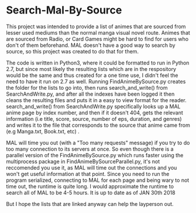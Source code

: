 # Search-Mal-By-Source

This project was intended to provide a list of animes that are sourced from lesser used mediums than the normal manga visual novel route. Animes that are sourced from Radio, or Card Games might be hard to find for users who don't of them beforehand. MAL doesn't have a good way to search by source, so this project was created to do that for them. 

The code is written in Python3, where it could be formatted to run in Python 2.7, but since most likely the resulting lists which are in the respository would be the same and thus created for a one time use, I didn't feel the need to have it run on 2.7 as well. Running FindAnimeBySource.py creates the folder for the lists to go into, then runs search_and_write() from SearchAndWrite.py, and after all the indexes have been logged it then cleans the resulting files and puts it in a easy to view format for the reader. search_and_write() from SearchAndWrite.py specifically looks up a MAL anime page by index number, and then if it doesn't 404, gets the relevant information (i.e title, score, source, number of eps, duration, and genres) and writes it to the file that corresponds to the source that anime came from (e.g Manga.txt, Book.txt, etc) . 

MAL will time you out (with a "Too many requests" message) if you try to do too many connection to its servers at once. So even though there is a parallel version of the FindAnimeBySource.py which runs faster using the multiprocess package in FindAnimeBySourceParallel.py, it's not reccomended you use it, as MAL will time out the connections and you won't get useful information at that point. Since you need to run the program serialized, connecting to MAL for each page and being wary to not time out, the runtime is quite long. I would approximate the runtime to search all of MAL to be 4-5 hours. It is up to date as of JAN 30th 2018

But I hope the lists that are linked anyway can help the layperson out. 
